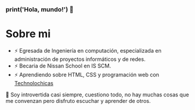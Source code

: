 ### print('Hola, mundo!') 👋

# Sobre mi
+ ⚡ Egresada de Ingeniería en computación, especializada en administración de proyectos informáticos y de redes. 
+ ⚡ Becaria de Nissan School en IS SCM. 
+ ⚡ Aprendiendo sobre HTML, CSS y programación web con [Technolochicas](https://tecnolochicas.mx/)

💬 Soy introvertida casi siempre, cuestiono todo, no hay muchas cosas que me convenzan pero disfruto escuchar y aprender de otros.


<!--
**monicabsg/monicabsg** is a ✨ _special_ ✨ repository because its `README.md` (this file) appears on your GitHub profile.

Here are some ideas to get you started:

- 🔭 I’m currently working on ...
- 🌱 I’m currently learning ...
- 👯 I’m looking to collaborate on ...
- 🤔 I’m looking for help with ...
- 💬 Ask me about ...
- 📫 How to reach me: ...
- 😄 Pronouns: ...
- ⚡ Fun fact: ...
-->
